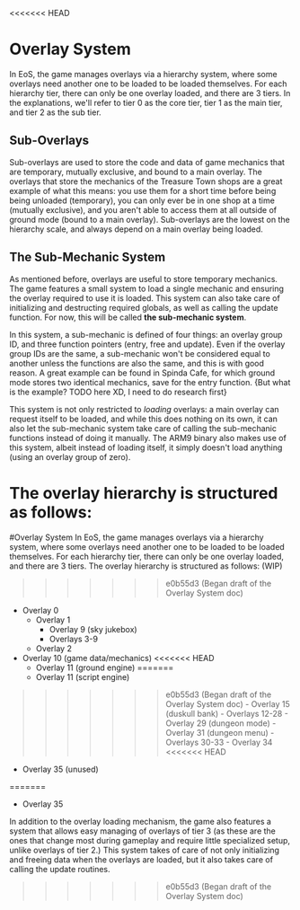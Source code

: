 <<<<<<< HEAD
# Overlay System
In EoS, the game manages overlays via a hierarchy system, where some overlays need another one to be loaded to be loaded themselves. For each hierarchy tier, there can only be one overlay loaded, and there are 3 tiers. In the explanations, we'll refer to tier 0 as the core tier, tier 1 as the main tier, and tier 2 as the sub tier.
## Sub-Overlays
Sub-overlays are used to store the code and data of game mechanics that are temporary, mutually exclusive, and bound to a main overlay. The overlays that store the mechanics of the Treasure Town shops are a great example of what this means: you use them for a short time before being being unloaded (temporary), you can only ever be in one shop at a time (mutually exclusive), and you aren't able to access them at all outside of ground mode (bound to a main overlay). Sub-overlays are the lowest on the hierarchy scale, and always depend on a main overlay being loaded.
## The Sub-Mechanic System
As mentioned before, overlays are useful to store temporary mechanics. The game features a small system to load a single mechanic and ensuring the overlay required to use it is loaded. This system can also take care of initializing and destructing required globals, as well as calling the update function. For now, this will be called **the sub-mechanic system**.

In this system, a sub-mechanic is defined of four things: an overlay group ID, and three function pointers (entry, free and update). Even if the overlay group IDs are the same, a sub-mechanic won't be considered equal to another unless the functions are also the same, and this is with good reason. A great example can be found in Spinda Cafe, for which ground mode stores two identical mechanics, save for the entry function. {But what is the example? TODO here XD, I need to do research first}

This system is not only restricted to _loading_ overlays: a main overlay can request itself to be loaded, and while this does nothing on its own, it can also let the sub-mechanic system take care of calling the sub-mechanic functions instead of doing it manually. The ARM9 binary also makes use of this system, albeit instead of loading itself, it simply doesn't load anything (using an overlay group of zero).

The overlay hierarchy is structured as follows: 
=======
#Overlay System
In EoS, the game manages overlays via a hierarchy system, where some overlays need another one to be loaded to be loaded themselves. For each hierarchy tier, there can only be one overlay loaded, and there are 3 tiers. The overlay hierarchy is structured as follows: (WIP)
>>>>>>> e0b55d3 (Began draft of the Overlay System doc)
- Overlay 0
    - Overlay 1
        - Overlay 9 (sky jukebox) 
        - Overlays 3-9
    - Overlay 2
- Overlay 10 (game data/mechanics)
<<<<<<< HEAD
    - Overlay 11 (ground engine)
=======
    - Overlay 11 (script engine)
>>>>>>> e0b55d3 (Began draft of the Overlay System doc)
        - Overlay 15 (duskull bank) 
        - Overlays 12-28
    - Overlay 29 (dungeon mode)
        - Overlay 31 (dungeon menu) 
        - Overlays 30-33
    - Overlay 34 
<<<<<<< HEAD
- Overlay 35 (unused)

=======
- Overlay 35

In addition to the overlay loading mechanism, the game also features a system that allows easy managing of overlays of tier 3 (as these are the ones that change most during gameplay and require little specialized setup, unlike overlays of tier 2.) This system takes of care of not only initializing and freeing data when the overlays are loaded, but it also takes care of calling the update routines.
>>>>>>> e0b55d3 (Began draft of the Overlay System doc)

